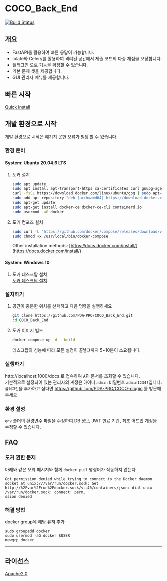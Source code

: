 # COCO_Back_End

[![Build Status](https://app.travis-ci.com/PDA-PRO/COCO_Back_End.svg?branch=develop)](https://app.travis-ci.com/PDA-PRO/COCO_Back_End)

## 개요

- FastAPI를 활용하여 빠른 응답이 가능합니다.
- Iolate와 Celery를 활용하여 격리된 공간에서 제출 코드의 다중 채점을 보장합니다.
- [플러그인](https://github.com/PDA-PRO/COCO-plugin) 으로 기능을 확장할 수 있습니다.
- 기본 문제 셋을 제공합니다.
- GUI 관리자 메뉴를 제공합니다.

## 빠른 시작

[Quick install](https://github.com/PDA-PRO/COCO-deploy)

## 개발 환경으로 시작

개발 환경으로 시작은 예기치 못한 오류가 발생 할 수 있습니다.

### 환경 준비

#### System: Ubuntu 20.04.6 LTS

1. 도커 설치

   ```bash
   sudo apt update
   sudo apt install apt-transport-https ca-certificates curl gnupg-agent software-properties-common
   curl -fsSL https://download.docker.com/linux/ubuntu/gpg | sudo apt-key add -
   sudo add-apt-repository "deb [arch=amd64] https://download.docker.com/linux/ubuntu $(lsb_release -cs) stable"
   sudo apt-get update
   sudo apt-get install docker-ce docker-ce-cli containerd.io
   sudo usermod -aG docker
   ```

2. 도커 컴포즈 설치

   ```bash
   sudo curl -L "https://github.com/docker/compose/releases/download/v2.5.0/docker-compose-$(uname -s)-$(uname -m)" -o /usr/local/bin/docker-compose
   sudo chmod +x /usr/local/bin/docker-compose
   ```

   Other installation methods: [https://docs.docker.com/install/](https://docs.docker.com/install/)

#### System: Windows 10

1. 도커 데스크탑 설치  
   [도커 데스크탑 설치](https://docs.docker.com/desktop/install/windows-install/)

### 설치하기

1. 공간이 충분한 위치를 선택하고 다음 명령을 실행하세요

   ```bash
   git clone https://github.com/PDA-PRO/COCO_Back_End.git
   cd COCO_Back_End
   ```

2. 도커 이미지 빌드

   ```bash
   docker compose up -d --build
   ```

   데스크탑의 성능에 따라 모든 설정이 끝날떄까지 5~10분이 소요됩니다.

### 실행하기

http://localhost:1000/docs 로 접속하여 API 문서를 조회할 수 있습니다.  
기본적으로 설정되어 있는 관리자의 계정은 아이디 `admin` 비밀번호 `admin1234!`입니다.  
`플러그인`을 추가하고 싶다면 https://github.com/PDA-PRO/COCO-plugin 를 방문해주세요

### 환경 설정

`env` 폴더의 환경변수 파일을 수정하여 DB 정보, JWT 만료 기간, 최초 어드민 계정을 수정할 수 있습니다.

## FAQ

### 도커 권한 문제

아래와 같은 오류 메시지와 함께 `docker pull` 명령어가 작동하지 않는다

```
Got permission denied while trying to connect to the Docker daemon socket at unix:///var/run/docker.sock: Get http://%2Fvar%2Frun%2Fdocker.sock/v1.40/containers/json: dial unix /var/run/docker.sock: connect: permi
ssion denied
```

### 해결 방법

docker group에 해당 유저 추가

```
sudo groupadd docker
sudo usermod -aG docker $USER
newgrp docker
```

---
## 라이선스
[Apache2.0](https://www.apache.org/licenses/LICENSE-2.0)
